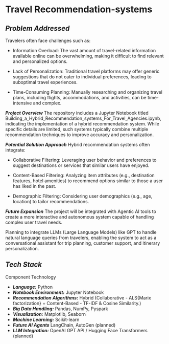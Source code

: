 # Travel Recommendation-systems
## ***Problem Addressed***
Travelers often face challenges such as:

* Information Overload: The vast amount of travel-related information available online can be overwhelming, making it difficult to find relevant and personalized options.

* Lack of Personalization: Traditional travel platforms may offer generic suggestions that do not cater to individual preferences, leading to suboptimal travel experiences.

* Time-Consuming Planning: Manually researching and organizing travel plans, including flights, accommodations, and activities, can be time-intensive and complex.

***Project Overview***
The repository includes a Jupyter Notebook titled Building_a_Hybrid_Recommendation_systems_For_Travel_Agencies.ipynb, indicating the implementation of a hybrid recommendation system. While specific details are limited, such systems typically combine multiple recommendation techniques to improve accuracy and personalization.

***Potential Solution Approach***
Hybrid recommendation systems often integrate:

* Collaborative Filtering: Leveraging user behavior and preferences to suggest destinations or services that similar users have enjoyed.

* Content-Based Filtering: Analyzing item attributes (e.g., destination features, hotel amenities) to recommend options similar to those a user has liked in the past.

* Demographic Filtering: Considering user demographics (e.g., age, location) to tailor recommendations.

***Future Expansion***
The project will be integrated with Agentic AI tools to create a more interactive and autonomous system capable of handling complex user travel needs.

Planning to integrate LLMs (Large Language Models) like GPT to handle natural language queries from travelers, enabling the system to act as a conversational assistant for trip planning, customer support, and itinerary personalization.

## ***Tech Stack***
Component	Technology
* ***Language:***	Python
* ***Notebook Environment:***	Jupyter Notebook
* ***Recommendation Algorithms:***	Hybrid (Collaborative - ALS{Marix factorization} + Content-Based - TF-IDF & Cosine Similarity.)
* ***Big Data Handling:***	Pandas, NumPy, Pyspark
* ***Visualization:***	Matplotlib, Seaborn
* ***Machine Learning:***	Scikit-learn
* ***Future AI Agents***	LangChain, AutoGen (planned)
* ***LLM Integration:***	OpenAI GPT API / Hugging Face Transformers (planned)

